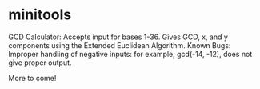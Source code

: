 # minitools

GCD Calculator: Accepts input for bases 1-36. Gives GCD, x, and y components using the Extended Euclidean Algorithm.
  Known Bugs: Improper handling of negative inputs: for example, gcd(-14, -12), does not give proper output.

More to come!
